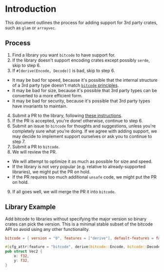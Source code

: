 # Introduction

This document outlines the process for adding support for 3rd party crates, such as `glam` or `arrayvec`.

## Process

1. Find a library you want `bitcode` to have support for.
2. If the library doesn't support encoding crates except possibly `serde`, skip to step 6.
3. If `#[derive(Encode, Decode)]` is bad, skip to step 6.
  - It may be bad for speed, because it's possible that the internal structure of a 3rd party type doesn't match [`bitcode` principles](https://github.com/SoftbearStudios/bitcode?tab=readme-ov-file#tuple-vs-array).
  - It may be bad for size, because it's possible that 3rd party types can be converted to a more efficient form.
  - It may be bad for security, because it's possible that 3rd party types have invariants to maintain.
4. Submit a PR to the library, following [these instructions](#library-example).
5. If the PR is accepted, you're done! otherwise, continue to step 6.
6. Submit an issue to `bitcode` for thoughts and suggestions, unless you're completely sure what you're doing. If we agree with adding support, we may decide to implement support ourselves or ask you to continue to step 7.
7. Submit a PR to `bitcode`.
8. We will review the PR.
  - We will attempt to optimize it as much as possible for size and speed.
  - If the library is not very popular (e.g. relative to already-supported libraries), we might put the PR on hold.
  - If the PR requires too much additional `unsafe` code, we might put the PR on hold.
9. If all goes well, we will merge the PR it into `bitcode`.


## Library Example

Add bitcode to libraries without specifying the major version so binary crates can pick the version.
This is a minimal stable subset of the bitcode API so avoid using any other functionality.
```toml
bitcode = { version = "0", features = ["derive"], default-features = false, optional = true }
```
```rust
#[cfg_attr(feature = "bitcode", derive(bitcode::Encode, bitcode::Decode))]
pub struct Vec2 {
    x: f32,
    y: f32,
}
```